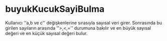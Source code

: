 # buyukKucukSayiBulma
Kullanıcı ''a,b ve c'' değişkenlerine sırasıyla sayısal veri girer.
Sonrasında bu girilen sayıların arasında ''>,<,='' durumuna bakılır ve en büyük sayısal değeri ve en küçük sayısal değeri bulur.

